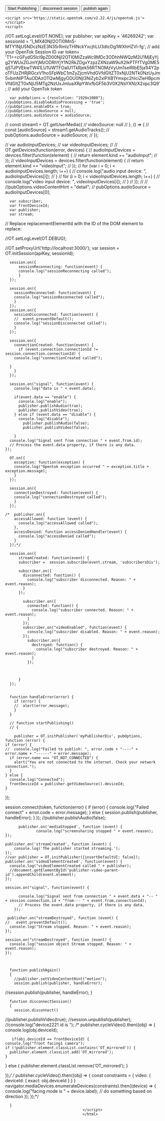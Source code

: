 <html>
  <head></head>
  <body>
    <div id='myPublisherDiv'></div>
    <div id='subscribersDiv'></div>
    <button onclick="startPublishing()">Start Publishing</button>
    <button onclick="disconnectSession()">disconnect session</button>
    <button onclick="publishAgain()">publish again</button>


    <script src='https://static.opentok.com/v2.22.4/js/opentok.js'></script>
    <script>

//OT.setLogLevel(OT.NONE);
      var publisher;
      var apiKey = '46269242';
      var sessionId = '1_MX40NjI2OTI0Mn5-MTY1NjU5NDczNzE3N35rRmlzTHlNckYxcjhLU3dtcDg1WXhHZVl-fg'; // add your OpenTok Session ID
      var token= 'T1==cGFydG5lcl9pZD00NjI2OTI0MiZzaWc9MDc3ODhhNWQzM2U1MjEyYjg2YWUxZGJmYjMzODRhYjY1N2RkZDgxYzpzZXNzaW9uX2lkPTFfTVg0ME5qSTJPVEkwTW41LU1UWTFOalU1TkRjek56RTNOMzVyUm1selRIbE5ja1l4Y2poTFUzZHRjRGcxV1hoSFpWbC1mZyZjcmVhdGVfdGltZT0xNjU2NTk0NzUyJm5vbmNlPTAuODAzOTQwMjgyODU0NjI3NiZyb2xlPXB1Ymxpc2hlciZleHBpcmVfdGltZT0xNjU5MTg2NzUxJmluaXRpYWxfbGF5b3V0X2NsYXNzX2xpc3Q9'; // add your OpenTok token


      var pubOptions = {resolution: "1920x1080"};
    //pubOptions.disableAudioProcessing = 'true';
    //pubOptions.enableDtx = true;
    //pubOptions.videoSource = null;
    //pubOptions.audioSource = audioSource;
//   const stream1 = OT.getUserMedia({
//   videoSource: null
// }, () => {
//   const [audioSource] = stream1.getAudioTracks();
//     pubOptions.audioSource = audioSource;
// });



  //   var audioInputDevices;
  //             var videoInputDevices;
  //
  //             OT.getDevices(function(error, devices) {
  //               audioInputDevices = devices.filter(function(element) {
  //                 return element.kind == "audioInput";
  //               });
  //               videoInputDevices = devices.filter(function(element) {
  //                 return element.kind == "videoInput";
  //               });
  //               for (var i = 0; i < audioInputDevices.length; i++) {
  //                 console.log("audio input device: ", audioInputDevices[i]);
  //               }
  //               for (i = 0; i < videoInputDevices.length; i++) {
  //                 console.log("video input device: ", videoInputDevices[i]);
  //               }
  //             });
  //
  // //pubOptions.videoContentHint = "detail";
  // pubOptions.audioSource = audioInputDevices[0];

      var subscriber;
      var frontDeviceId;
      var publisher;
      var stream;

// Replace replacementElementId with the ID of the DOM element to replace:

//OT.setLogLevel(OT.DEBUG);

//OT.setProxyUrl('http://localhost:3000/');
      var session = OT.initSession(apiKey, sessionId);

      session.on({
          sessionReconnecting: function(event) {
          console.log("sessionReconnecting called");
          }
      });

      session.on({
        sessionReconnected: function(event) {
        console.log("sessionReconnected called");
        }
      });
      session.on({
        sessionDisconnected: function(event) {
        //  event.preventDefault();
        console.log("sessionDisconnected called");
        }
      });

      session.on({
        connectionCreated: function(event) {
          if (event.connection.connectionId != session.connection.connectionId) {
        console.log("connectionCreated called");

      }
        }
      });

      session.on("signal", function(event) {
        console.log("data is " + event.data);

        if(event.data == "enable") {
          console.log("enable");
          publisher.publishAudio(true);
          publisher.publishVideo(true);
        } else if (event.data == "disable") {
          console.log("disable");
            publisher.publishAudio(false);
            publisher.publishVideo(false);

        }
      console.log("Signal sent from connection " + event.from.id);
      // Process the event.data property, if there is any data.
    });

      OT.on({
        exception: function(exception) {
        console.log("Opentok exception occurred " + exception.title + exception.message);
        }
      });

      session.on({
        connectionDestroyed: function(event) {
        console.log("connectionDestroyed called");
        }
      });

    /*  publisher.on({
        accessAllowed: function (event) {
          console.log("accessAllowed called");
        },
        accessDenied: function accessDeniedHandler(event) {
          console.log("accessDenied called");
        }
      });*/

      session.on({
          streamCreated: function(event) {
          subscriber =  session.subscribe(event.stream, 'subscribersDiv');

          subscriber.on({
            disconnected: function() {
              console.log("subscriber disconnected. Reason: " + event.reason);
            }
          });

            subscriber.on({
              connected: function() {
                console.log("subscriber connected. Reason: " + event.reason);
              }
            });
            subscriber.on("videoEnabled", function(event) {
              console.log("subscriber disabled. Reason: " + event.reason);
            });
              subscriber.on({
                destroyed: function() {
                  console.log("subscriber destroyed. Reason: " + event.reason);
                }
              });



          }
      });


      function handleError(error) {
        if (error) {
        //  alert(error.message);
        }
      }

      // function startPublishing()
      // {

        publisher = OT.initPublisher('myPublisherDiv', pubOptions, function (error) {
    if (error) {
    //  console.log("Failed to publish: ", error.code + "----" + error.name + "------" + error.message);
      if (error.name === "OT_NOT_CONNECTED") {
        alert("You are not connected to the internet. Check your network connection.");
      }
    } else {
      console.log("Connected");
      frontDeviceId = publisher.getVideoSource().deviceId;
    }
  });

  session.connect(token, function(error) {
    if (error) {
      console.log("Failed connect" + error.code + error.message);
    } else {
session.publish(publisher, handleError);
    }
  });
          //publisher.publishAudio(false);

          publisher.on('mediaStopped', function (event) {
                  console.log("screensharing stopped " + event.reason);
    });

    publisher.on('streamCreated', function (event) {
        console.log('The publisher started streaming.');
    });
    //var publisher = OT.initPublisher({insertDefaultUI: false});
    publisher.on('videoElementCreated', function(event) {
      console.log("videoElementCreated called " + publisher);
      //document.getElementById('publisher-video-parent-id').appendChild(event.element);
    });

    session.on("signal", function(event) {

          console.log("Signal sent from connection " + event.data + "-- " + session.connection.id + "from--- " + event.from.connectionId);
          // Process the event.data property, if there is any data.
        });

     publisher.on("streamDestroyed", function (event) {
    //   event.preventDefault();
      console.log("Stream stopped. Reason: " + event.reason);
    });

    session.on("streamDestroyed", function (event) {
      console.log("session object Stream stopped. Reason: " + event.reason);
    });



      function publishAgain()
      {
        //publisher.setVideoContentHint("motion");
        session.publish(publisher, handleError);
//session.publish(publisher, handleError);
}

      function disconnectSession()
      {
        session.disconnect()
//publisher.publishVideo(true);
        //session.unpublish(publisher);
//console.log("device2221 id is ");
    /*  publisher.cycleVideo().then((obj) => {
    console.log(obj.deviceId);

       if(obj.deviceId == frontDeviceId) {
    console.log("front facing1 camera");
    if (!publisher.element.classList.contains('OT_mirrored')) {
      publisher.element.classList.add('OT_mirrored');
    }
  } else {
    publisher.element.classList.remove('OT_mirrored');
  }


});*/
/*
publisher.cycleVideo().then((obj) => {
 const constraints = { video: { deviceId: { exact: obj.deviceId } } }
 navigator.mediaDevices.enumerateDevices(constraints).then((device) => {
   console.log("facing mode is " + device.label);
   // do something based on direction
 });
});*/


      }
                                       </script>
                                       </html>
